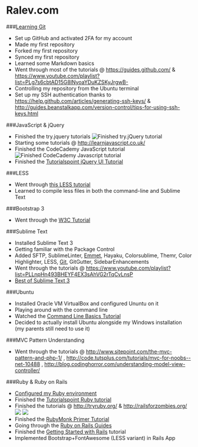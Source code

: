 Ralev.com
=========

###[Learning Git](http://git-scm.com/book/en/v2)
  
  +	Set up GitHub and activated 2FA for my account
  +	Made my first repository
  +	Forked my first repository
  +	Synced my first repository
  +	Learned some Markdown basics
  +	Went through most of the tutorials @ https://guides.github.com/ & https://www.youtube.com/playlist?list=PLg7s6cbtAD15G8lNyoaYDuKZSKyJrgwB-
  +	Controlling my repository from the Ubuntu terminal
  +	Set up my SSH authentication thanks to https://help.github.com/articles/generating-ssh-keys/ & http://guides.beanstalkapp.com/version-control/tips-for-using-ssh-keys.html

###JavaScript & jQuery

  + Finished the try.jquery tutorials ![Finished try.jQuery tutorial](http://s22.postimg.org/4ra1o5rxt/jquery.png)
  + Starting some tutorials @ http://learnjavascript.co.uk/
  + Finished the CodeCademy JavaScript tutorial ![Finished CodeCademy Javascript tutorial](http://s17.postimg.org/yc5y222jz/image.png)
  + Finished the [Tutorialspoint jQuery UI Tutorial](http://www.tutorialspoint.com/jqueryui/index.htm)
 
###LESS

  + Went through [this LESS tutorial](http://verekia.com/less-css/dont-read-less-css-tutorial-highly-addictive)
  + Learned to compile less files in both the command-line and Sublime Text

###Bootstrap 3

  + Went through the [W3C Tutorial](http://www.w3schools.com/bootstrap/default.asp)

###Sublime Text

  + Installed Sublime Text 3
  + Getting familiar with the Package Control
  + Added SFTP, SublimeLinter, [Emmet](https://scotch.io/tutorials/write-html-crazy-fast-with-emmet-an-interactive-guide), Hayaku, Colorsublime, Themr, Color Highlighter, LESS, [Git](https://scotch.io/tutorials/using-git-inside-of-sublime-text-to-improve-workflow), GitGutter, SidebarEnhancements
  + Went through the tutorials @ https://www.youtube.com/playlist?list=PLLnpHn493BHEYF4EX3sAhVG2rTqCvLnsP
  + [Best of Sublime Text 3](https://scotch.io/bar-talk/best-of-sublime-text-3-features-plugins-and-settings)

###Ubuntu

  + Installed Oracle VM VirtualBox and configured Ununtu on it
  + Playing around with the command line
  + Watched the [Command Line Basics Tutorial](https://www.youtube.com/playlist?list=PLLnpHn493BHGmEYzbjWPJsnRMhvs-PSYG)
  + Decided to actually install Ubuntu alongside my Windows installation (my parents still need to use it)

###MVC Pattern Understanding
  + Went through the tutorials @ http://www.sitepoint.com/the-mvc-pattern-and-php-1/ , http://code.tutsplus.com/tutorials/mvc-for-noobs--net-10488 , http://blog.codinghorror.com/understanding-model-view-controller/

###Ruby & Ruby on Rails
  + [Configured my Ruby environment](http://ryanbigg.com/2014/10/ubuntu-ruby-ruby-install-chruby-and-you/)
  + Finished the [Tutorialspoint Ruby tutorial](http://www.tutorialspoint.com/ruby/)
  + Finished the tutorials @ http://tryruby.org/ & http://railsforzombies.org/ ![](http://s30.postimg.org/pg9oe3b7l/tryruby.jpg) ![](http://s30.postimg.org/ibrv523y9/rfz.jpg)
  + Finished the [RubyMonk Primer Tutorial](https://rubymonk.com/learning/books/1-ruby-primer)
  + Going through the [Ruby on Rails Guides](http://guides.rubyonrails.org/index.html)
  + Finished the [Getting Started with Rails](http://guides.rubyonrails.org/getting_started.html) tutorial
  + Implemented Bootstrap+FontAwesome (LESS variant) in Rails App
